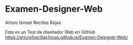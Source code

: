 # Examen-Designer-Web
Arturo Ismael Recillas Rojas

Este es un Test de diseñador Web en GitHub https://arturo1recillas1rojas.github.io/Examen-Designer-Web/

